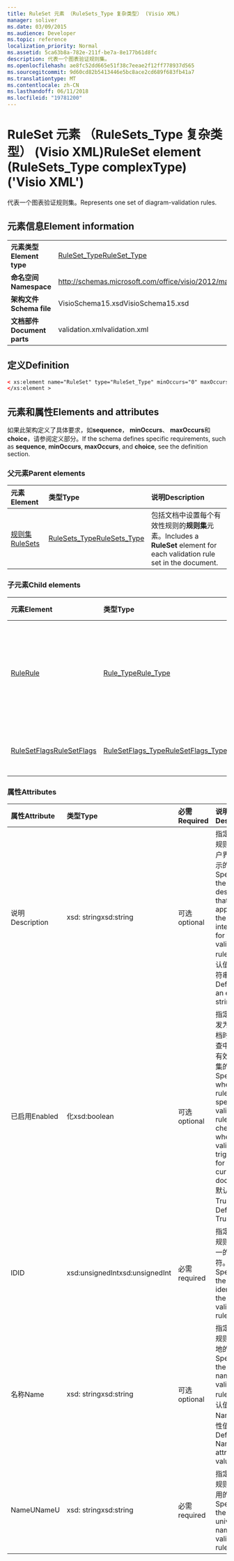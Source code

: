```yaml
---
title: RuleSet 元素 （RuleSets_Type 复杂类型） (Visio XML)
manager: soliver
ms.date: 03/09/2015
ms.audience: Developer
ms.topic: reference
localization_priority: Normal
ms.assetid: 5ca63b8a-782e-211f-be7a-8e177b61d8fc
description: 代表一个图表验证规则集。
ms.openlocfilehash: ae8fc52dd665e51f38c7eeae2f12ff778937d565
ms.sourcegitcommit: 9d60cd82b5413446e5bc8ace2cd689f683fb41a7
ms.translationtype: MT
ms.contentlocale: zh-CN
ms.lasthandoff: 06/11/2018
ms.locfileid: "19781200"
---
```

# <a name="ruleset-element-rulesetstype-complextype-visio-xml"></a><span data-ttu-id="4de25-103">RuleSet 元素 （RuleSets_Type 复杂类型） (Visio XML)</span><span class="sxs-lookup"><span data-stu-id="4de25-103">RuleSet element (RuleSets_Type complexType) ('Visio XML')</span></span>

<span data-ttu-id="4de25-104">代表一个图表验证规则集。</span><span class="sxs-lookup"><span data-stu-id="4de25-104">Represents one set of diagram-validation rules.</span></span>
  
## <a name="element-information"></a><span data-ttu-id="4de25-105">元素信息</span><span class="sxs-lookup"><span data-stu-id="4de25-105">Element information</span></span>

|||
|:-----|:-----|
|<span data-ttu-id="4de25-106">**元素类型**</span><span class="sxs-lookup"><span data-stu-id="4de25-106">**Element type**</span></span> <br/> |[<span data-ttu-id="4de25-107">RuleSet_Type</span><span class="sxs-lookup"><span data-stu-id="4de25-107">RuleSet_Type</span></span>](ruleset_type-complextypevisio-xml.md) <br/> |
|<span data-ttu-id="4de25-108">**命名空间**</span><span class="sxs-lookup"><span data-stu-id="4de25-108">**Namespace**</span></span> <br/> |http://schemas.microsoft.com/office/visio/2012/main  <br/> |
|<span data-ttu-id="4de25-109">**架构文件**</span><span class="sxs-lookup"><span data-stu-id="4de25-109">**Schema file**</span></span> <br/> |<span data-ttu-id="4de25-110">VisioSchema15.xsd</span><span class="sxs-lookup"><span data-stu-id="4de25-110">VisioSchema15.xsd</span></span>  <br/> |
|<span data-ttu-id="4de25-111">**文档部件**</span><span class="sxs-lookup"><span data-stu-id="4de25-111">**Document parts**</span></span> <br/> |<span data-ttu-id="4de25-112">validation.xml</span><span class="sxs-lookup"><span data-stu-id="4de25-112">validation.xml</span></span>  <br/> |
   
## <a name="definition"></a><span data-ttu-id="4de25-113">定义</span><span class="sxs-lookup"><span data-stu-id="4de25-113">Definition</span></span>

```XML
< xs:element name="RuleSet" type="RuleSet_Type" minOccurs="0" maxOccurs="unbounded" >
</xs:element >
```

## <a name="elements-and-attributes"></a><span data-ttu-id="4de25-114">元素和属性</span><span class="sxs-lookup"><span data-stu-id="4de25-114">Elements and attributes</span></span>

<span data-ttu-id="4de25-115">如果此架构定义了具体要求，如**sequence**， **minOccurs**、 **maxOccurs**和**choice**，请参阅定义部分。</span><span class="sxs-lookup"><span data-stu-id="4de25-115">If the schema defines specific requirements, such as **sequence**, **minOccurs**, **maxOccurs**, and **choice**, see the definition section.</span></span> 
  
### <a name="parent-elements"></a><span data-ttu-id="4de25-116">父元素</span><span class="sxs-lookup"><span data-stu-id="4de25-116">Parent elements</span></span>

|<span data-ttu-id="4de25-117">**元素**</span><span class="sxs-lookup"><span data-stu-id="4de25-117">**Element**</span></span>|<span data-ttu-id="4de25-118">**类型**</span><span class="sxs-lookup"><span data-stu-id="4de25-118">**Type**</span></span>|<span data-ttu-id="4de25-119">**说明**</span><span class="sxs-lookup"><span data-stu-id="4de25-119">**Description**</span></span>|
|:-----|:-----|:-----|
|[<span data-ttu-id="4de25-120">规则集</span><span class="sxs-lookup"><span data-stu-id="4de25-120">RuleSets</span></span>](rulesets-element-validation_type-complextypevisio-xml.md) <br/> |[<span data-ttu-id="4de25-121">RuleSets_Type</span><span class="sxs-lookup"><span data-stu-id="4de25-121">RuleSets_Type</span></span>](rulesets_type-complextypevisio-xml.md) <br/> |<span data-ttu-id="4de25-122">包括文档中设置每个有效性规则的**规则集**元素。</span><span class="sxs-lookup"><span data-stu-id="4de25-122">Includes a **RuleSet** element for each validation rule set in the document.</span></span>  <br/> |
   
### <a name="child-elements"></a><span data-ttu-id="4de25-123">子元素</span><span class="sxs-lookup"><span data-stu-id="4de25-123">Child elements</span></span>

|<span data-ttu-id="4de25-124">**元素**</span><span class="sxs-lookup"><span data-stu-id="4de25-124">**Element**</span></span>|<span data-ttu-id="4de25-125">**类型**</span><span class="sxs-lookup"><span data-stu-id="4de25-125">**Type**</span></span>|<span data-ttu-id="4de25-126">**说明**</span><span class="sxs-lookup"><span data-stu-id="4de25-126">**Description**</span></span>|
|:-----|:-----|:-----|
|[<span data-ttu-id="4de25-127">Rule</span><span class="sxs-lookup"><span data-stu-id="4de25-127">Rule</span></span>](rule-element-ruleset_type-complextypevisio-xml.md) <br/> |[<span data-ttu-id="4de25-128">Rule_Type</span><span class="sxs-lookup"><span data-stu-id="4de25-128">Rule_Type</span></span>](rule_type-complextypevisio-xml.md) <br/> |<span data-ttu-id="4de25-129">代表图表有效性规则集中的一个有效性规则。</span><span class="sxs-lookup"><span data-stu-id="4de25-129">Represents a single validation rule in a diagram validation rule set.</span></span>  <br/> |
|[<span data-ttu-id="4de25-130">RuleSetFlags</span><span class="sxs-lookup"><span data-stu-id="4de25-130">RuleSetFlags</span></span>](rulesetflags-element-ruleset_type-complextypevisio-xml.md) <br/> |[<span data-ttu-id="4de25-131">RuleSetFlags_Type</span><span class="sxs-lookup"><span data-stu-id="4de25-131">RuleSetFlags_Type</span></span>](rulesetflags_type-complextypevisio-xml.md) <br/> |<span data-ttu-id="4de25-132">指定规则设置属性。</span><span class="sxs-lookup"><span data-stu-id="4de25-132">Specifies rule-set properties.</span></span>  <br/> |
   
### <a name="attributes"></a><span data-ttu-id="4de25-133">属性</span><span class="sxs-lookup"><span data-stu-id="4de25-133">Attributes</span></span>

|<span data-ttu-id="4de25-134">**属性**</span><span class="sxs-lookup"><span data-stu-id="4de25-134">**Attribute**</span></span>|<span data-ttu-id="4de25-135">**类型**</span><span class="sxs-lookup"><span data-stu-id="4de25-135">**Type**</span></span>|<span data-ttu-id="4de25-136">**必需**</span><span class="sxs-lookup"><span data-stu-id="4de25-136">**Required**</span></span>|<span data-ttu-id="4de25-137">**说明**</span><span class="sxs-lookup"><span data-stu-id="4de25-137">**Description**</span></span>|<span data-ttu-id="4de25-138">**可能的值**</span><span class="sxs-lookup"><span data-stu-id="4de25-138">**Possible values**</span></span>|
|:-----|:-----|:-----|:-----|:-----|
|<span data-ttu-id="4de25-139">说明</span><span class="sxs-lookup"><span data-stu-id="4de25-139">Description</span></span>  <br/> |<span data-ttu-id="4de25-140">xsd: string</span><span class="sxs-lookup"><span data-stu-id="4de25-140">xsd:string</span></span>  <br/> |<span data-ttu-id="4de25-141">可选</span><span class="sxs-lookup"><span data-stu-id="4de25-141">optional</span></span>  <br/> |<span data-ttu-id="4de25-142">指定在验证规则集的用户界面中显示的说明。</span><span class="sxs-lookup"><span data-stu-id="4de25-142">Specifies the description that appears in the user interface for the validation rule set.</span></span> <span data-ttu-id="4de25-143">默认值为空字符串。</span><span class="sxs-lookup"><span data-stu-id="4de25-143">Default is an empty string.</span></span>  <br/> |<span data-ttu-id="4de25-144">Xsd: string 类型的值。</span><span class="sxs-lookup"><span data-stu-id="4de25-144">Values of the xsd:string type.</span></span>  <br/> |
|<span data-ttu-id="4de25-145">已启用</span><span class="sxs-lookup"><span data-stu-id="4de25-145">Enabled</span></span>  <br/> |<span data-ttu-id="4de25-146">化</span><span class="sxs-lookup"><span data-stu-id="4de25-146">xsd:boolean</span></span>  <br/> |<span data-ttu-id="4de25-147">可选</span><span class="sxs-lookup"><span data-stu-id="4de25-147">optional</span></span>  <br/> |<span data-ttu-id="4de25-148">指定验证触发为当前文档时是否检查中指定的有效性规则集的规则。</span><span class="sxs-lookup"><span data-stu-id="4de25-148">Specifies whether the rules in the specified validation rule set are checked when validation is triggered for the current document.</span></span> <span data-ttu-id="4de25-149">默认值为 True。</span><span class="sxs-lookup"><span data-stu-id="4de25-149">Default is True.</span></span>  <br/> |<span data-ttu-id="4de25-150">化类型的值。</span><span class="sxs-lookup"><span data-stu-id="4de25-150">Values of the xsd:boolean type.</span></span>  <br/> |
|<span data-ttu-id="4de25-151">ID</span><span class="sxs-lookup"><span data-stu-id="4de25-151">ID</span></span>  <br/> |<span data-ttu-id="4de25-152">xsd:unsignedInt</span><span class="sxs-lookup"><span data-stu-id="4de25-152">xsd:unsignedInt</span></span>  <br/> |<span data-ttu-id="4de25-153">必需</span><span class="sxs-lookup"><span data-stu-id="4de25-153">required</span></span>  <br/> |<span data-ttu-id="4de25-154">指定有效性规则集的唯一的标识符。</span><span class="sxs-lookup"><span data-stu-id="4de25-154">Specifies the unique identifier of the validation rule set.</span></span>  <br/> |<span data-ttu-id="4de25-155">Xsd:unsignedInt 类型的值。</span><span class="sxs-lookup"><span data-stu-id="4de25-155">Values of the xsd:unsignedInt type.</span></span>  <br/> |
|<span data-ttu-id="4de25-156">名称</span><span class="sxs-lookup"><span data-stu-id="4de25-156">Name</span></span>  <br/> |<span data-ttu-id="4de25-157">xsd: string</span><span class="sxs-lookup"><span data-stu-id="4de25-157">xsd:string</span></span>  <br/> |<span data-ttu-id="4de25-158">可选</span><span class="sxs-lookup"><span data-stu-id="4de25-158">optional</span></span>  <br/> |<span data-ttu-id="4de25-159">指定有效性规则集的本地的名称。</span><span class="sxs-lookup"><span data-stu-id="4de25-159">Specifies the local name of the validation rule set.</span></span> <span data-ttu-id="4de25-160">默认值为 NameU 属性值。</span><span class="sxs-lookup"><span data-stu-id="4de25-160">Defaults to NameU attribute value.</span></span>  <br/> |<span data-ttu-id="4de25-161">Xsd: string 类型的值。</span><span class="sxs-lookup"><span data-stu-id="4de25-161">Values of the xsd:string type.</span></span>  <br/> |
|<span data-ttu-id="4de25-162">NameU</span><span class="sxs-lookup"><span data-stu-id="4de25-162">NameU</span></span>  <br/> |<span data-ttu-id="4de25-163">xsd: string</span><span class="sxs-lookup"><span data-stu-id="4de25-163">xsd:string</span></span>  <br/> |<span data-ttu-id="4de25-164">必需</span><span class="sxs-lookup"><span data-stu-id="4de25-164">required</span></span>  <br/> |<span data-ttu-id="4de25-165">指定有效性规则集的通用的名称。</span><span class="sxs-lookup"><span data-stu-id="4de25-165">Specifies the universal name of the validation rule set.</span></span>  <br/> |<span data-ttu-id="4de25-166">Xsd: string 类型的值。</span><span class="sxs-lookup"><span data-stu-id="4de25-166">Values of the xsd:string type.</span></span>  <br/> |
   

